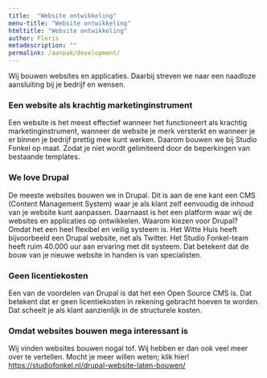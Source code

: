 ```yaml
---
title:  "Website ontwikkeling"
menu-title: "Website ontwikkeling"
htmltitle: "Website ontwikkeling"
author: Floris
metadescription: ""
permalink: /aanpak/development/
---
```


Wij bouwen websites en applicaties. Daarbij streven we naar een naadloze aansluiting bij je bedrijf en wensen. 

### Een website als krachtig marketinginstrument
Een website is het meest effectief wanneer het functioneert als krachtig marketinginstrument, wanneer de website je merk versterkt en wanneer je er binnen je bedrijf prettig mee kunt werken. Daarom bouwen we bij Studio Fonkel op maat. Zodat je niet wordt gelimiteerd door de beperkingen van bestaande templates.

### We love Drupal
De meeste websites bouwen we in Drupal. Dit is aan de ene kant een CMS (Content Management System) waar je als klant zelf eenvoudig de inhoud van je website kunt aanpassen. Daarnaast is het een platform waar wij de websites en applicaties op ontwikkelen. Waarom kiezen voor Drupal? Omdat het een heel flexibel en veilig systeem is. Het Witte Huis heeft bijvoorbeeld een Drupal website, net als Twitter. Het Studio Fonkel-team heeft ruim 40.000 uur aan ervaring met dit systeem. Dat betekent dat de bouw van je nieuwe website in handen is van specialisten.  

### Geen licentiekosten
Een van de voordelen van Drupal is dat het een Open Source CMS is. Dat betekent dat er geen licentiekosten in rekening gebracht hoeven te worden. Dat scheelt je als klant aanzienlijk in de structurele kosten.

### Omdat websites bouwen mega interessant is
Wij vinden websites bouwen nogal tof. Wij hebben er dan ook veel meer over te vertellen. Mocht je meer willen weten; klik hier! 
https://studiofonkel.nl/drupal-website-laten-bouwen/
